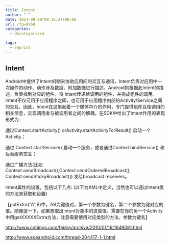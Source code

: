```yaml
---
title: Intent
author: "-"
date: 2014-08-29T08:16:27+00:00
url: /?p=6968
categories:
  - Uncategorized

tags:
  - reprint
---
```

## Intent
Android中提供了Intent机制来协助应用间的交互与通讯，Intent负责对应用中一次操作的动作、动作涉及数据、附加数据进行描述，Android则根据此Intent的描述，负责找到对应的组件，将 Intent传递给调用的组件，并完成组件的调用。Intent不仅可用于应用程序之间，也可用于应用程序内部的Activity/Service之间的交互。因此，Intent在这里起着一个媒体中介的作用，专门提供组件互相调用的相关信息，实现调用者与被调用者之间的解耦。在SDK中给出了Intent作用的表现形式为: 

通过Context.startActivity() orActivity.startActivityForResult() 启动一个Activity；
  
通过 Context.startService() 启动一个服务，或者通过Context.bindService() 和后台服务交互；
  
通过广播方法(比如 Context.sendBroadcast(),Context.sendOrderedBroadcast(), Context.sendStickyBroadcast()) 发给broadcast receivers。
  
Intent属性的设置，包括以下几点:  (以下为XML中定义，当然也可以通过Intent类的方法来获取和设置) 

【putExtra("A",B)中，AB为键值对，第一个参数为键名，第二个参数为键对应的值。顺便提一下，如果想取出Intent对象中的这些值，需要在你的另一个Activity中用getXXXXXExtra方法，注意需要使用对应类型的方法，参数为键名】

http://www.cnblogs.com/feisky/archive/2010/01/16/1649081.html

http://www.eoeandroid.com/thread-204417-1-1.html